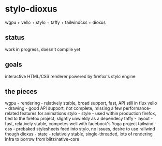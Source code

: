 # stylo-dioxus

wgpu + vello + stylo + taffy + tailwindcss + dioxus

## status

work in progress, doesn't compile yet

## goals

interactive HTML/CSS renderer powered by firefox's stylo engine

## the pieces

wgpu - rendering - relatively stable, broad support, fast, API still in flux
vello - drawing - good API support, not complete, missing a few performance-related features for animations
stylo - style - used within production firefox, tied to the firefox project, slightly unwieldy as a dependecy
taffy - layout - fast, relatively stable, competes well with facebook's Yoga project
tailwind - css - prebaked stylesheets feed into stylo, no issues, desire to use railwind though
dioxus - state - relatively stable, single-threaded, lots of rendering infra to borrow from blitz/native-core
